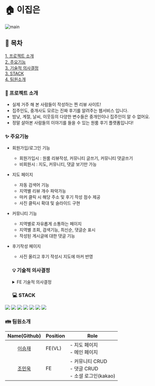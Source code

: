 # 🏠 이집은

![main](https://user-images.githubusercontent.com/116165520/216952191-52be6865-05d4-4c37-a0f3-6524492677f5.png)

## 📝 목차

[1. 프로젝트 소개](#-프로젝트-소개)<br>
[2. 주요기능](#-주요기능)<br>
[3. 기술적 의사결정](#-기술적-의사결정)<br>
[3. STACK](#-stack)<br>
[4. 팀원소개](#-팀원소개)<br>

### 📢 프로젝트 소개

- 실제 거주 해 본 사람들이 작성하는 찐 리뷰 사이트!
- 집주인도, 중개사도 모르는 진짜 후기를 알려주는 웹서비스 입니다.
- 밤낮, 계절, 날씨, 이웃등의 다양한 변수들은 중개인이나 집주인이 알 수 없어요.
- 정말 살아본 사람들의 이야기를 들을 수 있는 원룸 후기 플랫폼입니다!

### ✨ 주요기능

- 회원가입/로그인 기능
  - 회원가입시 : 원룸 리뷰작성, 커뮤니티 글쓰기, 커뮤니티 댓글쓰기
  - 비회원시 : 지도, 커뮤니티, 댓글 보기만 가능
- 지도 페이지
  - 자동 검색어 기능
  - 지역별 리뷰 개수 파악가능
  - 마커 클릭 시 해당 주소 및 후기 작성 점수 제공
  - 사진 클릭시 확대 및 슬라이드 구현
- 커뮤니티 기능
  - 지역별로 자유롭게 소통하는 페이지
  - 지역별 조회, 검색기능, 최신순, 댓글순 표시
  - 작성된 게시글에 대한 댓글 기능
- 후기작성 페이지

  - 사진 올리고 후기 작성시 지도에 마커 반영

  ### 💡 기술적 의사결정

  <details>
    <summary>FE 기술적 의사결정</summary>
    <div markdown="1">
      - **React-query**
        - 도입 이유
          - 로그인을 제외한 모든 페이지에서 전역으로 관리할 이유가 없어 캐싱관리를 사용해 API요청의 부담을 덜기 위해 사용
          - 데이터 업데이트 시 빠르게 반영이 된다.
          - 페이징 처리나 지연 로딩 데이터와 같은 성능 최적화를 해준다.
      - **Redux—toolkit**
        - 도입 이유
          - Redux—toolkit은 redux의 단점인 보일러플레이트코드와 복잡한 스토어 설정, 페키지설정을 완화시킴
          - 로그인 파트 부분에서 email과 모든 페이지의 로그인 상태 관리 등을 전역으로 관리해야 한다는 생각에 결정
          - Redux—toolkit 사용후 추후에 React-query로 리펙토링 예정
      - **React-infinitequery**
        - 도입 이유
          - react-query를 사용하면서 장점이라고 할 수 있기에 infinitequery를 사용
          - 무한스크롤을 사용하기 위한 observer는 필수라 생각이 들고, 후크를 사용하여 상태를 useInView쉽게 모니터링 할 수 있기 때문
    </div>
  </details>

  ### 💻 STACK

<img src="https://img.shields.io/badge/React-61DAFB?style=for-the-badge&logo=React&logoColor=white"> <img src="https://img.shields.io/badge/ReduxToolkit-764ABC?style=for-the-badge&logo=Redux&logoColor=white"> <img src="https://img.shields.io/badge/Axios-5A29E4?style=for-the-badge&logo=Axios&logoColor=white"> <img src="https://img.shields.io/badge/ReactQuery-FF4154?style=for-the-badge&logo=ReactQuery&logoColor=white"> <img src="https://img.shields.io/badge/styledcomponents-DB7093?style=for-the-badge&logo=styled-components&logoColor=white"> <img src="https://img.shields.io/badge/Kakao API-FFCD00?style=for-the-badge&logo=Kakao&logoColor=white"> <img src="https://img.shields.io/badge/AmazonS3-569A31?style=for-the-badge&logo=Amazon-S3&logoColor=white">

### 👪 팀원소개

|              Name(Github)               | Position | Role                                                          |
| :-------------------------------------: | :------- | ------------------------------------------------------------- |
| [이승재](https://github.com/seungjae93) | FE(VL)   | - 지도 페이지<br> - 메인 페이지<br>                           |
|  [조민욱](https://github.com/jominuk)   | FE       | - 커뮤니티 CRUD<br> - 댓글 CRUD <br> - 소셜 로그인(kakao)<br> |
